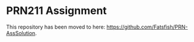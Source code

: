 # PRN211 Assignment
This repository has been moved to here: https://github.com/Fatsfish/PRN-AssSolution.
